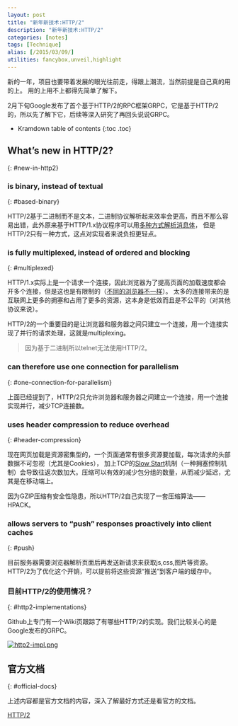 ```yaml
---
layout: post
title: "新年新技术:HTTP/2"
description: "新年新技术:HTTP/2"
categories: [notes]
tags: [Technique]
alias: [/2015/03/09/]
utilities: fancybox,unveil,highlight
---
```


新的一年，项目也要带着发展的眼光往前走，得跟上潮流，当然前提是自己真的用的上。
用的上用不上都得先简单了解下。

2月下旬Google发布了首个基于HTTP/2的RPC框架GRPC，它是基于HTTP/2的，所以先了解下它，后续等深入研究了再回头说说GRPC。


* Kramdown table of contents
{:toc .toc}


## What’s new in HTTP/2?
{: #new-in-http2}

### is binary, instead of textual
{: #based-binary}

HTTP/2基于二进制而不是文本，二进制协议解析起来效率会更高，而且不那么容易出错，此外原来基于HTTP/1.x协议程序可以用[多种方式解析消息体][6]，
但是HTTP/2只有一种方式，这点对实现者来说负担更轻点。

### is fully multiplexed, instead of ordered and blocking
{: #multiplexed}

HTTP/1.x实际上是一个请求一个连接，因此浏览器为了提高页面的加载速度都会开多个连接，但是这也是有限制的（[不同的浏览器不一样][7]）。
太多的连接带来的是互联网上更多的拥塞和占用了更多的资源，这本身是低效而且是不公平的（对其他协议来说）。

HTTP/2的一个重要目的是让浏览器和服务器之间只建立一个连接，用一个连接实现了并行的请求处理，这就是multiplexing。

> 因为基于二进制所以telnet无法使用HTTP/2。

### can therefore use one connection for parallelism
{: #one-connection-for-parallelism}

上面已经提到了，HTTP/2只允许浏览器和服务器之间建立一个连接，用一个连接实现并行，减少TCP连接数。

### uses header compression to reduce overhead
{: #header-compression}

现在网页加载是资源密集型的，一个页面通常有很多资源要加载，每次请求的头部数据不可忽视（尤其是Cookies），
加上TCP的[Slow Start][8]机制（一种拥塞控制机制）会导致往返次数加大。压缩可以有效的减少包分组的数量，从而减少延迟，尤其是在移动端上。

因为GZIP压缩有安全性隐患，所以HTTP/2自己实现了一套压缩算法——HPACK。

### allows servers to “push” responses proactively into client caches
{: #push}

目前服务器需要浏览器解析页面后再发送新请求来获取js,css,图片等资源。HTTP/2为了优化这个开销，可以提前将这些资源“推送”到客户端的缓存中。

### 目前HTTP/2的使用情况？
{: #http2-implementations}

Github上专门有一个Wiki页跟踪了有哪些HTTP/2的实现。我们比较关心的是Google发布的GRPC。

<a class="post-image" href="/assets/images/posts/http2-impl.png">
<img itemprop="image" data-src="/assets/images/posts/http2-impl.png" src="/assets/js/unveil/loader.gif" alt="http2-impl.png" />
</a>

## 官方文档
{: #official-docs}

上述内容都是官方文档的内容，深入了解最好方式还是看官方的文档。

[HTTP/2][10]





[1]: http://docs.mongodb.org/manual/administration/production-notes/#prod-notes-wired-tiger-concurrency
[2]: http://docs.mongodb.org/manual/core/storage/#power-of-2-allocation
[3]: http://docs.mongodb.org/manual/reference/glossary/#term-padding-factor
[4]: http://docs.mongodb.org/manual/reference/explain-results/
[5]: http://www.grpc.io/
[6]: http://www.w3.org/Protocols/rfc2616/rfc2616-sec4.html#sec4.4
[7]: http://stackoverflow.com/questions/985431/max-parallel-http-connections-in-a-browser
[8]: http://en.wikipedia.org/wiki/Slow-start
[9]: http://docs.mongodb.org/manual/release-notes/3.0/
[10]: https://http2.github.io
